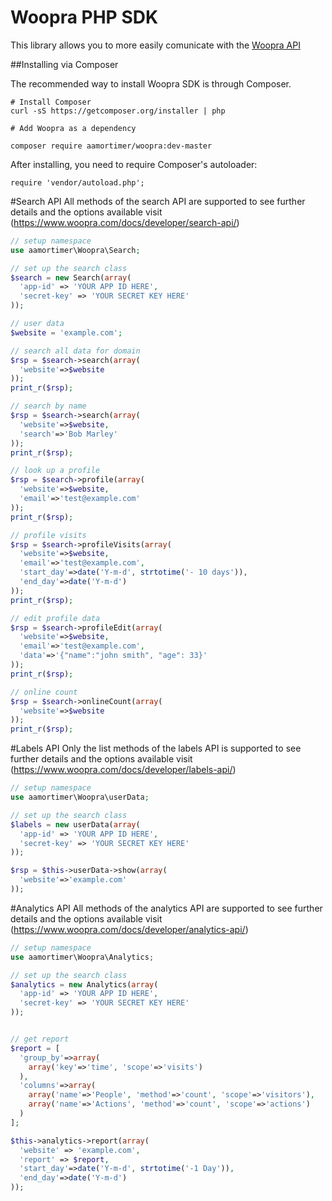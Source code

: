 Woopra PHP SDK
==============

This library allows you to more easily comunicate with the [Woopra API](https://www.woopra.com/docs/developer/api-introduction/)


##Installing via Composer

The recommended way to install Woopra SDK is through Composer.

```
# Install Composer
curl -sS https://getcomposer.org/installer | php

# Add Woopra as a dependency

composer require aamortimer/woopra:dev-master
```

After installing, you need to require Composer's autoloader:
```
require 'vendor/autoload.php';
```

#Search API
All methods of the search API are supported to see further details and the options available visit (https://www.woopra.com/docs/developer/search-api/)

```php
// setup namespace
use aamortimer\Woopra\Search;

// set up the search class
$search = new Search(array(
  'app-id' => 'YOUR APP ID HERE',
  'secret-key' => 'YOUR SECRET KEY HERE'
));

// user data
$website = 'example.com';

// search all data for domain
$rsp = $search->search(array(
  'website'=>$website
));
print_r($rsp);

// search by name
$rsp = $search->search(array(
  'website'=>$website,
  'search'=>'Bob Marley'
));
print_r($rsp);

// look up a profile
$rsp = $search->profile(array(
  'website'=>$website,
  'email'=>'test@example.com'
));
print_r($rsp);

// profile visits
$rsp = $search->profileVisits(array(
  'website'=>$website,
  'email'=>'test@example.com',
  'start_day'=>date('Y-m-d', strtotime('- 10 days')),
  'end_day'=>date('Y-m-d')
));
print_r($rsp);

// edit profile data
$rsp = $search->profileEdit(array(
  'website'=>$website,
  'email'=>'test@example.com',
  'data'=>'{"name":"john smith", "age": 33}'
));
print_r($rsp);

// online count
$rsp = $search->onlineCount(array(
  'website'=>$website
));
print_r($rsp);
```

#Labels API
Only the list methods of the labels API is supported to see further details and the options available visit (https://www.woopra.com/docs/developer/labels-api/)
```php
// setup namespace
use aamortimer\Woopra\userData;

// set up the search class
$labels = new userData(array(
  'app-id' => 'YOUR APP ID HERE',
  'secret-key' => 'YOUR SECRET KEY HERE'
));

$rsp = $this->userData->show(array(
  'website'=>'example.com'
));
```

#Analytics API
All methods of the analytics API are supported to see further details and the options available visit (https://www.woopra.com/docs/developer/analytics-api/)

```php
// setup namespace
use aamortimer\Woopra\Analytics;

// set up the search class
$analytics = new Analytics(array(
  'app-id' => 'YOUR APP ID HERE',
  'secret-key' => 'YOUR SECRET KEY HERE'
));


// get report
$report = [
  'group_by'=>array(
    array('key'=>'time', 'scope'=>'visits')
  ),
  'columns'=>array(
    array('name'=>'People', 'method'=>'count', 'scope'=>'visitors'),
    array('name'=>'Actions', 'method'=>'count', 'scope'=>'actions')
  )
];

$this->analytics->report(array(
  'website' => 'example.com',
  'report' => $report,
  'start_day'=>date('Y-m-d', strtotime('-1 Day')),
  'end_day'=>date('Y-m-d')
));
```
